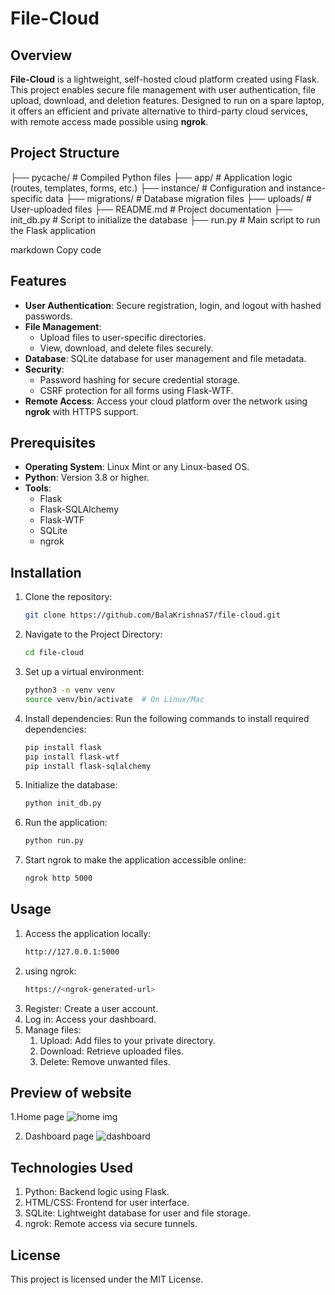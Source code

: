
# File-Cloud

## Overview
**File-Cloud** is a lightweight, self-hosted cloud platform created using Flask. This project enables secure file management with user authentication, file upload, download, and deletion features. Designed to run on a spare laptop, it offers an efficient and private alternative to third-party cloud services, with remote access made possible using **ngrok**.

## Project Structure
├── pycache/ # Compiled Python files ├── app/ # Application logic (routes, templates, forms, etc.) ├── instance/ # Configuration and instance-specific data ├── migrations/ # Database migration files ├── uploads/ # User-uploaded files ├── README.md # Project documentation ├── init_db.py # Script to initialize the database ├── run.py # Main script to run the Flask application

markdown
Copy code

## Features
- **User Authentication**: Secure registration, login, and logout with hashed passwords.
- **File Management**: 
  - Upload files to user-specific directories.
  - View, download, and delete files securely.
- **Database**: SQLite database for user management and file metadata.
- **Security**:
  - Password hashing for secure credential storage.
  - CSRF protection for all forms using Flask-WTF.
- **Remote Access**: Access your cloud platform over the network using **ngrok** with HTTPS support.

## Prerequisites
- **Operating System**: Linux Mint or any Linux-based OS.
- **Python**: Version 3.8 or higher.
- **Tools**:
  - Flask
  - Flask-SQLAlchemy
  - Flask-WTF
  - SQLite
  - ngrok

## Installation
1. Clone the repository:
   ```bash
   git clone https://github.com/BalaKrishnaS7/file-cloud.git
2. Navigate to the Project Directory:
   ```bash
   cd file-cloud
3. Set up a virtual environment:
   ```bash
   python3 -m venv venv
   source venv/bin/activate  # On Linux/Mac
4. Install dependencies:
   Run the following commands to install required dependencies:
   ```bash
   pip install flask
   pip install flask-wtf
   pip install flask-sqlalchemy
5. Initialize the database:
   ```bash
   python init_db.py
6. Run the application:
    ```bash
    python run.py
7. Start ngrok to make the application accessible online:
     ```bash
    ngrok http 5000

## Usage
  1. Access the application locally:
     ```bash
     http://127.0.0.1:5000
  1. using ngrok:
      ````bash
      https://<ngrok-generated-url>
  2. Register: Create a user account.
  3. Log in: Access your dashboard.
  4. Manage files:
      1. Upload: Add files to your private directory.
      2. Download: Retrieve uploaded files.
      3. Delete: Remove unwanted files.

## Preview of website
 1.Home page
![home img](https://github.com/BalaKrishnaS7/File-Cloud/blob/main/home.png)


2. Dashboard page
![dashboard](https://github.com/BalaKrishnaS7/File-Cloud/blob/main/dashboard.png)
## Technologies Used
  1. Python: Backend logic using Flask.
  2. HTML/CSS: Frontend for user interface.
  3. SQLite: Lightweight database for user and file storage.
  4. ngrok: Remote access via secure tunnels.

 ## License
   This project is licensed under the MIT License.    


